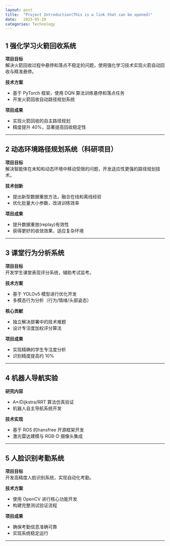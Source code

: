 ```yaml
---
layout: post
title:  "Project Introduction(This is a link that can be opened)"
date:   2025-05-20 
categories: Technology
---
```


## 1 强化学习火箭回收系统

**项目目标**  
解决火箭回收过程中悬停和落点不稳定的问题，使用强化学习技术实现火箭自动回收与精准悬停。

**技术方案**  
- 基于 PyTorch 框架，使用 DQN 算法训练悬停和落点任务
- 开发火箭回收自动路径规划系统

**项目成果**  
- 实现火箭回收的自主路径规划
- 精度提升 40%，显著提高回收稳定性


---
## 2 动态环境路径规划系统（科研项目） 

**项目目标**  
解决智能体在未知和动态环境中移动受限的问题，开发适应性更强的路径规划技术。

**技术创新**  
- 提出新型数据重放方法，融合在线和离线经验
- 优化批量大小参数，改进训练效率

**项目成果**  
- 提升数据重放(replay)有效性
- 获得更好的收敛效果，适应复杂环境


---
## 3 课堂行为分析系统 
**项目目标**  
开发学生课堂表现评分系统，辅助考试监考。

**技术方案**  
- 基于 YOLOv5 模型进行优化开发
- 多模态行为分析（行为/情绪/头部姿态）

**核心贡献**  
- 独立解决部署中的技术难题
- 设计专注度加权评分算法

**项目成果**  
- 实现精确的学生专注度分析
- 识别精度提高约 10%


---
## 4 机器人导航实验

**研究内容**  
- A*/Dijkstra/RRT 算法仿真验证
- 机器人自主导航系统开发

**技术实现**  
- 基于 ROS 的hansfree 开源框架开发
- 激光雷达建模与 RGB-D 摄像头集成


---
## 5 人脸识别考勤系统
**项目目标**  
开发高精度人脸识别系统，实现自动化考勤。

**技术方案**  
- 使用 OpenCV 进行核心功能开发
- 构建完整测试验证流程

**项目成果**  
- 确保考勤信息准确可靠
- 实现系统稳定运行
---